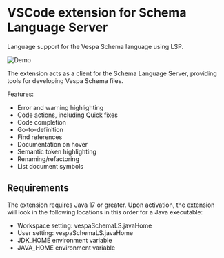 # VSCode extension for Schema Language Server
Language support for the Vespa Schema language using LSP.

![Demo](https://github.com/vespa-engine/vespa/blob/interns/languageserver/integration/schema-language-server/resources/demo-small.gif)

The extension acts as a client for the Schema Language Server, providing tools for developing Vespa Schema files.

Features:
- Error and warning highlighting 
- Code actions, including Quick fixes 
- Code completion 
- Go-to-definition
- Find references
- Documentation on hover
- Semantic token highlighting
- Renaming/refactoring
- List document symbols

## Requirements
The extension requires Java 17 or greater. Upon activation, the extension will look in the following locations in this order for a Java executable:

- Workspace setting: vespaSchemaLS.javaHome
- User setting: vespaSchemaLS.javaHome
- JDK_HOME environment variable
- JAVA_HOME environment variable
